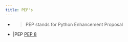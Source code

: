 ```yaml
---
title: PEP's
---
```


-
  > PEP stands for Python Enhancement Proposal
- |PEP [PEP 8](https://www.python.org/dev/peps/pep-0008/)